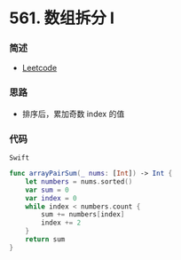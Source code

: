 # 561. 数组拆分 I

### 简述

- [Leetcode](https://leetcode-cn.com/problems/array-partition-i/)

### 思路

- 排序后，累加奇数 index 的值

### 代码

`Swift`

```swift
func arrayPairSum(_ nums: [Int]) -> Int {
    let numbers = nums.sorted()
    var sum = 0
    var index = 0
    while index < numbers.count {
        sum += numbers[index]
        index += 2
    }
    return sum
}

```